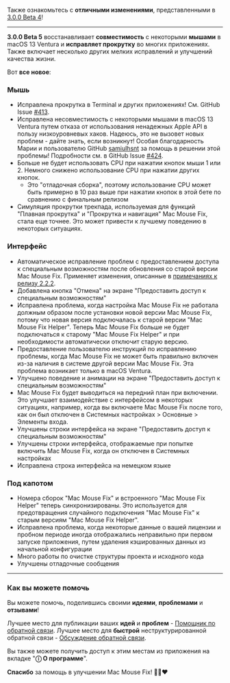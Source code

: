 Также ознакомьтесь с **отличными изменениями**, представленными в [3.0.0 Beta 4](https://github.com/noah-nuebling/mac-mouse-fix/releases/tag/3.0.0-Beta-4)!

---

**3.0.0 Beta 5** восстанавливает **совместимость** с некоторыми **мышами** в macOS 13 Ventura и **исправляет прокрутку** во многих приложениях.
Также включает несколько других мелких исправлений и улучшений качества жизни.

Вот **все новое**:

### Мышь

- Исправлена прокрутка в Terminal и других приложениях! См. GitHub Issue [#413](https://github.com/noah-nuebling/mac-mouse-fix/issues/413).
- Исправлена несовместимость с некоторыми мышами в macOS 13 Ventura путем отказа от использования ненадежных Apple API в пользу низкоуровневых хаков. Надеюсь, это не вызовет новых проблем - дайте знать, если возникнут! Особая благодарность Марии и пользователю GitHub [samiulhsnt](https://github.com/samiulhsnt) за помощь в решении этой проблемы! Подробности см. в GitHub Issue [#424](https://github.com/noah-nuebling/mac-mouse-fix/issues/424).
- Больше не будет использовать CPU при нажатии кнопок мыши 1 или 2. Немного снижено использование CPU при нажатии других кнопок.
    - Это "отладочная сборка", поэтому использование CPU может быть примерно в 10 раз выше при нажатии кнопок в этой бете по сравнению с финальным релизом
- Симуляция прокрутки трекпада, используемая для функций "Плавная прокрутка" и "Прокрутка и навигация" Mac Mouse Fix, стала еще точнее. Это может привести к лучшему поведению в некоторых ситуациях.

### Интерфейс

- Автоматическое исправление проблем с предоставлением доступа к специальным возможностям после обновления со старой версии Mac Mouse Fix. Применяет изменения, описанные в [примечаниях к релизу 2.2.2](https://github.com/noah-nuebling/mac-mouse-fix/releases/tag/2.2.2).
- Добавлена кнопка "Отмена" на экране "Предоставить доступ к специальным возможностям"
- Исправлена проблема, когда настройка Mac Mouse Fix не работала должным образом после установки новой версии Mac Mouse Fix, потому что новая версия подключалась к старой версии "Mac Mouse Fix Helper". Теперь Mac Mouse Fix больше не будет подключаться к старому "Mac Mouse Fix Helper" и при необходимости автоматически отключит старую версию.
- Предоставление пользователю инструкций по исправлению проблемы, когда Mac Mouse Fix не может быть правильно включен из-за наличия в системе другой версии Mac Mouse Fix. Эта проблема возникает только в macOS Ventura.
- Улучшено поведение и анимации на экране "Предоставить доступ к специальным возможностям"
- Mac Mouse Fix будет выводиться на передний план при включении. Это улучшает взаимодействие с интерфейсом в некоторых ситуациях, например, когда вы включаете Mac Mouse Fix после того, как он был отключен в Системных настройках > Основные > Элементы входа.
- Улучшены строки интерфейса на экране "Предоставить доступ к специальным возможностям"
- Улучшены строки интерфейса, отображаемые при попытке включить Mac Mouse Fix, когда он отключен в Системных настройках
- Исправлена строка интерфейса на немецком языке

### Под капотом

- Номера сборок "Mac Mouse Fix" и встроенного "Mac Mouse Fix Helper" теперь синхронизированы. Это используется для предотвращения случайного подключения "Mac Mouse Fix" к старым версиям "Mac Mouse Fix Helper".
- Исправлена проблема, когда некоторые данные о вашей лицензии и пробном периоде иногда отображались неправильно при первом запуске приложения, путем удаления кэшированных данных из начальной конфигурации
- Много работы по очистке структуры проекта и исходного кода
- Улучшены отладочные сообщения

---

### Как вы можете помочь

Вы можете помочь, поделившись своими **идеями**, **проблемами** и **отзывами**!

Лучшее место для публикации ваших **идей** и **проблем** - [Помощник по обратной связи](https://noah-nuebling.github.io/mac-mouse-fix-feedback-assistant/?type=bug-report).
Лучшее место для **быстрой** неструктурированной обратной связи - [Обсуждение обратной связи](https://github.com/noah-nuebling/mac-mouse-fix/discussions/366).

Вы также можете получить доступ к этим местам из приложения на вкладке "**ⓘ О программе**".

**Спасибо** за помощь в улучшении Mac Mouse Fix! 💙💛❤️